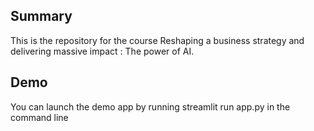 ## Summary

This is the repository for the course Reshaping a business strategy and delivering massive impact : The power of AI.

## Demo

You can launch the demo app by running streamlit run app.py in the command line